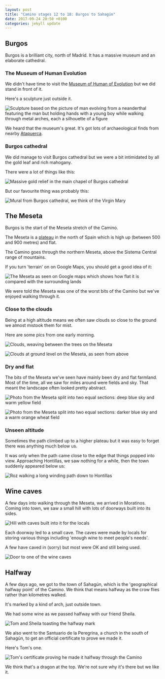 ```yaml
---
layout: post
title: "Camino stages 12 to 18: Burgos to Sahagún"
date: 2017-09-24 20:50 +0100
categories: jekyll update
---
```


## Burgos

Burgos is a brilliant city, north of Madrid. It has a massive museum and an elaborate cathedral. 

### The Museum of Human Evolution

We didn't have time to visit the [Museum of Human of Evolution](http://www.museoevolucionhumana.com) but we did stand in front of it.

Here's a sculpture just outside it.

![Sculpture based on the picture of man evolving from a neanderthal featuring the man but holding hands with a young boy while walking through metal arches, each a silhouette of a figure](https://github.com/tombye/trexit/raw/gh-pages/assets/images/sculpture-outside-museum-of-evolution.jpg)

We heard that the museum's great. It's got lots of archaeological finds from nearby [Atapuerca](http://whc.unesco.org/en/list/989).

### Burgos cathedral

We did manage to visit Burgos cathedral but we were a bit intimidated by all the gold leaf and rich mahogany.

There were a lot of things like this:

![Massive gold relief in the main chapel of Burgos cathedral](https://github.com/tombye/trexit/raw/gh-pages/assets/images/burgos-cathedral-golden-interior.jpg)

But our favourite thing was probably this:

![Mural from Burgos cathedral, we think of the Virgin Mary](https://github.com/tombye/trexit/raw/gh-pages/assets/images/burgos-cathedral-mural.jpg)

## The Meseta

Burgos is the start of the Meseta stretch of the Camino.

The Meseta is a [plateau](https://en.m.wikipedia.org/wiki/Plateau) in the north of Spain which is high up (between 500 and 900 metres) and flat.

The Camino goes through the northern Meseta, above the Sistema Central range of mountains.

If you turn 'terrain' on on Google Maps, you should get a good idea of it:

![The Meseta as seen on Google maps which shows how flat it is compared with the surrounding lands](https://github.com/tombye/trexit/raw/gh-pages/assets/images/meseta-on-google-maps.jpg)

We were told the Meseta was one of the worst bits of the Camino but we've enjoyed walking through it.

### Close to the clouds

Being at a high altitude means we often saw clouds so close to the ground we almost mistook them for mist.

Here are some pics from one early morning.

![Clouds, weaving between the trees on the Meseta](https://github.com/tombye/trexit/raw/gh-pages/assets/images/meseta-low-hanging-clouds.jpg)

![Clouds at ground level on the Meseta, as seen from above](https://github.com/tombye/trexit/raw/gh-pages/assets/images/meseta-low-hanging-clouds-from-above.jpg)

### Dry and flat

The bits of the Meseta we've seen have mainly been dry and flat farmland. Most of the time, all we saw for miles around were fields and sky. That meant the landscape often looked pretty abstract.

![Photo from the Meseta split into two equal sections: deep blue sky and warm yellow field](https://github.com/tombye/trexit/raw/gh-pages/assets/images/meseta-abstract-fallow-field.jpg)

![Photo from the Meseta split into two equal sections: darker blue sky and a warm orange wheat field](https://github.com/tombye/trexit/raw/gh-pages/assets/images/meseta-abstract-wheat-field.jpg)

### Unseen altitude

Sometimes the path climbed up to a higher plateau but it was easy to forget there was anything much below us.

It was only when the path came close to the edge that things popped into view. Approaching Hontillas, we saw nothing for a while, then the town suddenly appeared below us:

![Roz walking a long winding path down to Hontillas](https://github.com/tombye/trexit/raw/gh-pages/assets/images/roz-walking-to-hontillas.jpg)

## Wine caves

A few days into walking through the Meseta, we arrived in Moratinos. Coming into town, we saw a small hill with lots of doorways built into its sides.

![Hill with caves built into it for the locals](https://github.com/tombye/trexit/raw/gh-pages/assets/images/moratino-wine-caves.jpg)

Each doorway led to a small cave. The caves were made by locals for storing various things including 'enough wine to meet people's needs'.

A few have caved in (sorry) but most were OK and still being used.

![Door to one of the wine caves](https://github.com/tombye/trexit/raw/gh-pages/assets/images/wine-cave-doorway.jpg)

## Halfway

A few days ago, we got to the town of Sahagún, which is the 'geographical halfway point' of the Camino. We think that means halfway as the crow flies rather than kilometres walked.

It's marked by a kind of arch, just outside town. 

We had some wine as we passed halfway with our friend Sheila. 

![Tom and Sheila toasting the halfway mark](https://github.com/tombye/trexit/raw/gh-pages/assets/images/sheila-and-tom-drinking-to-being-halfway.jpg)

We also went to the Santuario de la Peregrina, a church in the south of Sahagún, to get an official certificate to prove we made it.

Here's Tom's one.

![Tom's certificate proving he made it halfway through the Camino](https://github.com/tombye/trexit/raw/gh-pages/assets/images/tom-halfway-certificate.jpg)

We think that's a dragon at the top. We're not sure why it's there but we like it.

